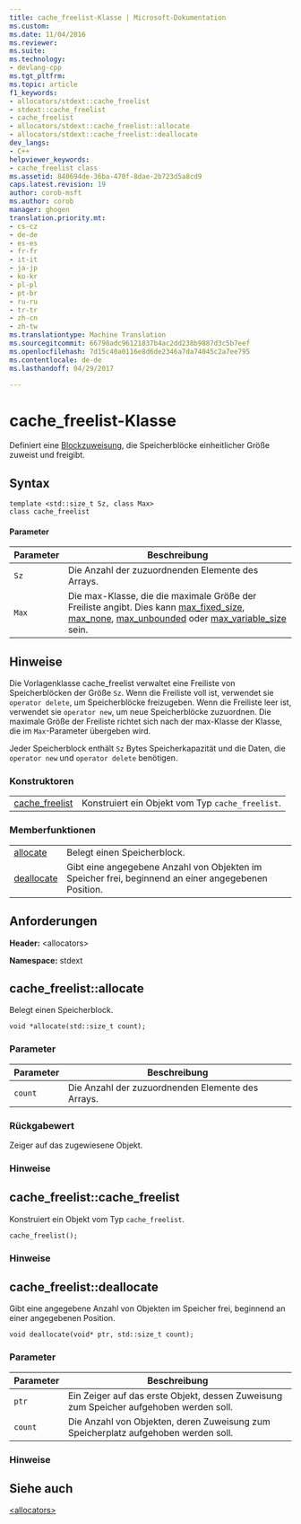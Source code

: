 ```yaml
---
title: cache_freelist-Klasse | Microsoft-Dokumentation
ms.custom: 
ms.date: 11/04/2016
ms.reviewer: 
ms.suite: 
ms.technology:
- devlang-cpp
ms.tgt_pltfrm: 
ms.topic: article
f1_keywords:
- allocators/stdext::cache_freelist
- stdext::cache_freelist
- cache_freelist
- allocators/stdext::cache_freelist::allocate
- allocators/stdext::cache_freelist::deallocate
dev_langs:
- C++
helpviewer_keywords:
- cache_freelist class
ms.assetid: 840694de-36ba-470f-8dae-2b723d5a8cd9
caps.latest.revision: 19
author: corob-msft
ms.author: corob
manager: ghogen
translation.priority.mt:
- cs-cz
- de-de
- es-es
- fr-fr
- it-it
- ja-jp
- ko-kr
- pl-pl
- pt-br
- ru-ru
- tr-tr
- zh-cn
- zh-tw
ms.translationtype: Machine Translation
ms.sourcegitcommit: 66798adc96121837b4ac2dd238b9887d3c5b7eef
ms.openlocfilehash: 7d15c40a0116e8d6de2346a7da74045c2a7ee795
ms.contentlocale: de-de
ms.lasthandoff: 04/29/2017

---
```

# <a name="cachefreelist-class"></a>cache_freelist-Klasse
Definiert eine [Blockzuweisung](../standard-library/allocators-header.md), die Speicherblöcke einheitlicher Größe zuweist und freigibt.  
  
## <a name="syntax"></a>Syntax  
  
```
template <std::size_t Sz, class Max>  
class cache_freelist
```  
  
#### <a name="parameters"></a>Parameter  
  
|Parameter|Beschreibung|  
|---------------|-----------------|  
|`Sz`|Die Anzahl der zuzuordnenden Elemente des Arrays.|  
|`Max`|Die max-Klasse, die die maximale Größe der Freiliste angibt. Dies kann [max_fixed_size](../standard-library/max-fixed-size-class.md), [max_none](../standard-library/max-none-class.md), [max_unbounded](../standard-library/max-unbounded-class.md) oder [max_variable_size](../standard-library/max-variable-size-class.md) sein.|  
  
## <a name="remarks"></a>Hinweise  
 Die Vorlagenklasse cache_freelist verwaltet eine Freiliste von Speicherblöcken der Größe `Sz`. Wenn die Freiliste voll ist, verwendet sie `operator delete`, um Speicherblöcke freizugeben. Wenn die Freiliste leer ist, verwendet sie `operator new`, um neue Speicherblöcke zuzuordnen. Die maximale Größe der Freiliste richtet sich nach der max-Klasse der Klasse, die im `Max`-Parameter übergeben wird.  
  
 Jeder Speicherblock enthält `Sz` Bytes Speicherkapazität und die Daten, die `operator new` und `operator delete` benötigen.  
  
### <a name="constructors"></a>Konstruktoren  
  
|||  
|-|-|  
|[cache_freelist](#cache_freelist)|Konstruiert ein Objekt vom Typ `cache_freelist`.|  
  
### <a name="member-functions"></a>Memberfunktionen  
  
|||  
|-|-|  
|[allocate](#allocate)|Belegt einen Speicherblock.|  
|[deallocate](#deallocate)|Gibt eine angegebene Anzahl von Objekten im Speicher frei, beginnend an einer angegebenen Position.|  
  
## <a name="requirements"></a>Anforderungen  
 **Header:** \<allocators>  
  
 **Namespace:** stdext  
  
##  <a name="allocate"></a> cache_freelist::allocate  
 Belegt einen Speicherblock.  
  
```
void *allocate(std::size_t count);
```  
  
### <a name="parameters"></a>Parameter  
  
|Parameter|Beschreibung|  
|---------------|-----------------|  
|`count`|Die Anzahl der zuzuordnenden Elemente des Arrays.|  
  
### <a name="return-value"></a>Rückgabewert  
 Zeiger auf das zugewiesene Objekt.  
  
### <a name="remarks"></a>Hinweise  
  
##  <a name="cache_freelist"></a> cache_freelist::cache_freelist  
 Konstruiert ein Objekt vom Typ `cache_freelist`.  
  
```
cache_freelist();
```  
  
### <a name="remarks"></a>Hinweise  
  
##  <a name="deallocate"></a> cache_freelist::deallocate  
 Gibt eine angegebene Anzahl von Objekten im Speicher frei, beginnend an einer angegebenen Position.  
  
```
void deallocate(void* ptr, std::size_t count);
```  
  
### <a name="parameters"></a>Parameter  
  
|Parameter|Beschreibung|  
|---------------|-----------------|  
|`ptr`|Ein Zeiger auf das erste Objekt, dessen Zuweisung zum Speicher aufgehoben werden soll.|  
|`count`|Die Anzahl von Objekten, deren Zuweisung zum Speicherplatz aufgehoben werden soll.|  
  
### <a name="remarks"></a>Hinweise  
  
## <a name="see-also"></a>Siehe auch  
 [\<allocators>](../standard-library/allocators-header.md)




